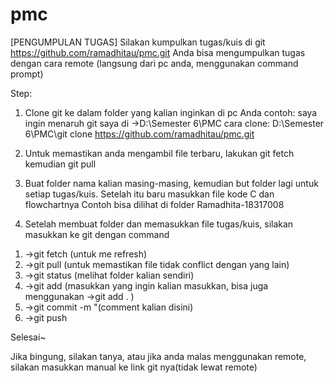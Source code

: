 # pmc

[PENGUMPULAN TUGAS]
Silakan kumpulkan tugas/kuis di git https://github.com/ramadhitau/pmc.git
Anda bisa mengumpulkan tugas dengan cara remote (langsung dari pc anda, menggunakan command prompt)

Step:
1. Clone git ke dalam folder yang kalian inginkan di pc Anda
contoh:
saya ingin menaruh git saya di 
->D:\Semester 6\PMC
cara clone:
D:\Semester 6\PMC\git clone https://github.com/ramadhitau/pmc.git

2. Untuk memastikan anda mengambil file terbaru, lakukan git fetch kemudian git pull
3. Buat folder nama kalian masing-masing, kemudian but folder lagi untuk setiap tugas/kuis. Setelah itu baru masukkan file kode C dan flowchartnya
Contoh bisa dilihat di folder Ramadhita-18317008
4. Setelah membuat folder dan memasukkan file tugas/kuis, silakan masukkan ke git dengan command
 1) ->git fetch (untuk me refresh)
 2) ->git pull (untuk memastikan file tidak conflict dengan yang lain)
 3) ->git status (melihat folder kalian sendiri)
 4) ->git add (masukkan yang ingin kalian masukkan, bisa juga menggunakan ->git add . )
 5) ->git commit -m "(comment kalian disini)
 6) ->git push

Selesai~

Jika bingung, silakan tanya, atau jika anda malas menggunakan remote, silakan masukkan manual ke link git nya(tidak lewat remote)
